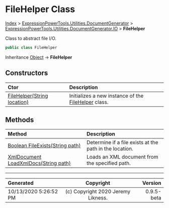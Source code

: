 ﻿# FileHelper Class

[Index](../index.md) > [ExpressionPowerTools.Utilities.DocumentGenerator](ExpressionPowerTools.Utilities.DocumentGenerator.a.md) > [ExpressionPowerTools.Utilities.DocumentGenerator.IO](ExpressionPowerTools.Utilities.DocumentGenerator.IO.n.md) > **FileHelper**

Class to abstract file I/O.

```csharp
public class FileHelper
```

Inheritance [Object](https://docs.microsoft.com/dotnet/api/system.object) → **FileHelper**

## Constructors

| Ctor | Description |
| :-- | :-- |
| [FileHelper(String location)](ExpressionPowerTools.Utilities.DocumentGenerator.IO.FileHelper.ctor.md#filehelperstring-location) | Initializes a new instance of the [FileHelper](ExpressionPowerTools.Utilities.DocumentGenerator.IO.FileHelper.cs.md) class. |
## Methods

| Method | Description |
| :-- | :-- |
| [Boolean FileExists(String path)](ExpressionPowerTools.Utilities.DocumentGenerator.IO.FileHelper.FileExists.m.md) | Determine if a file exists at the path in the location. |
| [XmlDocument LoadXmlDocs(String path)](ExpressionPowerTools.Utilities.DocumentGenerator.IO.FileHelper.LoadXmlDocs.m.md) | Loads an XML document from the specified path. |

---

| Generated | Copyright | Version |
| :-- | :-: | --: |
| 10/13/2020 5:26:52 PM | (c) Copyright 2020 Jeremy Likness. | 0.9.5-beta |
